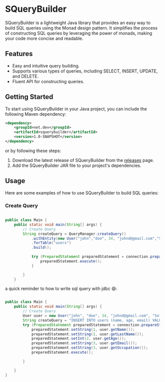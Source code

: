 # SQueryBuilder

SQueryBuilder is a lightweight Java library that provides an easy way to build SQL queries using the Monad design pattern. It simplifies the process of constructing SQL queries by leveraging the power of monads, making your code more concise and readable.

## Features

- Easy and intuitive query building.
- Supports various types of queries, including SELECT, INSERT, UPDATE, and DELETE.
- Fluent API for constructing queries.

## Getting Started

To start using SQueryBuilder in your Java project, you can include the following Maven dependency:

```xml
<dependency>
    <groupId>net.dev</groupId>
    <artifactId>squerybuilder</artifactId>
    <version>1.0-SNAPSHOT</version>
</dependency>
```

or by following these steps:
1. Download the latest release of SQueryBuilder from the [releases](https://github.com/netanelshriki/squerybuilder/releases) page.
2. Add the SQueryBuilder JAR file to your project's dependencies.

## Usage

Here are some examples of how to use SQueryBuilder to build SQL queries:

### Create Query

```java

public class Main {
    public static void main(String[] args) {
        // Create Query
        String createQuery = QueryManager.createQuery()
            .withEntity(new User("john","doe", 34, "johnd@gmail.com","Software Engineer"))
            .forTable("users")
            .build();
        
            try (PreparedStatement preparedStatement = connection.prepareStatement(createQuery)) {
                preparedStatement.execute();
            }

        }
    }
```

a quick reminder to how to write sql query with jdbc 😄:

```java

public class Main {
    public static void main(String[] args) {
        // Create Query
        User user = new User("john", "doe", 34, "johnd@gmail.com", "Software Engineer");
        String createQuery = "INSERT INTO users (name, age, email) VALUES (?, ?, ?)";
        try (PreparedStatement preparedStatement = connection.prepareStatement(createQuery)) {
            preparedStatement.setString(1, user.getName());
            preparedStatement.setString(1, user.getLastName());
            preparedStatement.setInt(2, user.getAge());
            preparedStatement.setString(3, user.getEmail());
            preparedStatement.setString(3, user.getOccupation());
            preparedStatement.execute();
           
        }

    }
}
```

